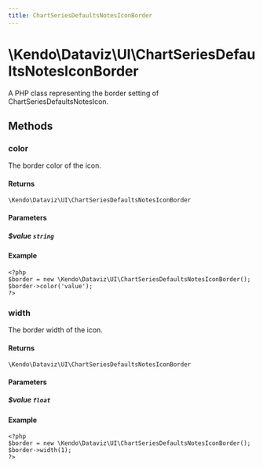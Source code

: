 ```yaml
---
title: ChartSeriesDefaultsNotesIconBorder
---
```


# \Kendo\Dataviz\UI\ChartSeriesDefaultsNotesIconBorder

A PHP class representing the border setting of ChartSeriesDefaultsNotesIcon.


## Methods

### color
The border color of the icon.

#### Returns
`\Kendo\Dataviz\UI\ChartSeriesDefaultsNotesIconBorder`

#### Parameters

##### $value `string`



#### Example 
    <?php
    $border = new \Kendo\Dataviz\UI\ChartSeriesDefaultsNotesIconBorder();
    $border->color('value');
    ?>

### width
The border width of the icon.

#### Returns
`\Kendo\Dataviz\UI\ChartSeriesDefaultsNotesIconBorder`

#### Parameters

##### $value `float`



#### Example 
    <?php
    $border = new \Kendo\Dataviz\UI\ChartSeriesDefaultsNotesIconBorder();
    $border->width(1);
    ?>

